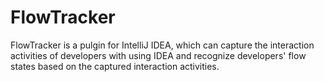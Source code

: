 # FlowTracker
FlowTracker is a pulgin for IntelliJ IDEA, which can capture the interaction activities of developers with using IDEA and recognize developers' flow states based on the captured interaction activities.
